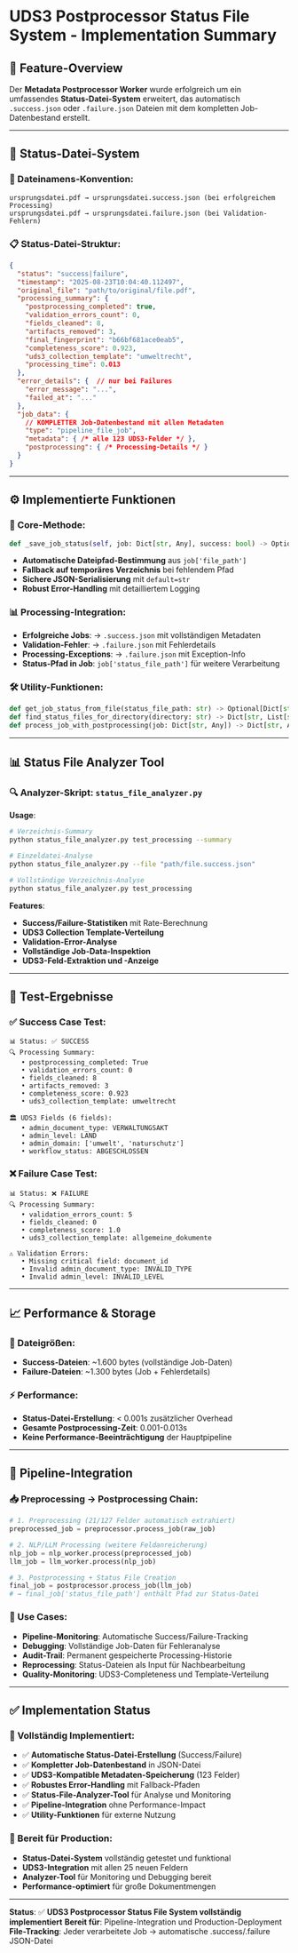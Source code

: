 # UDS3 Postprocessor Status File System - Implementation Summary

## 🎯 Feature-Overview

Der **Metadata Postprocessor Worker** wurde erfolgreich um ein umfassendes **Status-Datei-System** erweitert, das automatisch `.success.json` oder `.failure.json` Dateien mit dem kompletten Job-Datenbestand erstellt.

---

## 📁 Status-Datei-System

### 📄 Dateinamens-Konvention:
```
ursprungsdatei.pdf → ursprungsdatei.success.json (bei erfolgreichem Processing)
ursprungsdatei.pdf → ursprungsdatei.failure.json (bei Validation-Fehlern)
```

### 📋 Status-Datei-Struktur:
```json
{
  "status": "success|failure",
  "timestamp": "2025-08-23T10:04:40.112497",
  "original_file": "path/to/original/file.pdf",
  "processing_summary": {
    "postprocessing_completed": true,
    "validation_errors_count": 0,
    "fields_cleaned": 8,
    "artifacts_removed": 3,
    "final_fingerprint": "b66bf681ace0eab5",
    "completeness_score": 0.923,
    "uds3_collection_template": "umweltrecht",
    "processing_time": 0.013
  },
  "error_details": {  // nur bei Failures
    "error_message": "...",
    "failed_at": "..."
  },
  "job_data": {
    // KOMPLETTER Job-Datenbestand mit allen Metadaten
    "type": "pipeline_file_job",
    "metadata": { /* alle 123 UDS3-Felder */ },
    "postprocessing": { /* Processing-Details */ }
  }
}
```

---

## ⚙️ Implementierte Funktionen

### 🔧 Core-Methode:
```python
def _save_job_status(self, job: Dict[str, Any], success: bool) -> Optional[str]:
```
- **Automatische Dateipfad-Bestimmung** aus `job['file_path']`
- **Fallback auf temporäres Verzeichnis** bei fehlendem Pfad
- **Sichere JSON-Serialisierung** mit `default=str`
- **Robust Error-Handling** mit detailliertem Logging

### 📊 Processing-Integration:
- **Erfolgreiche Jobs**: → `.success.json` mit vollständigen Metadaten
- **Validation-Fehler**: → `.failure.json` mit Fehlerdetails
- **Processing-Exceptions**: → `.failure.json` mit Exception-Info
- **Status-Pfad in Job**: `job['status_file_path']` für weitere Verarbeitung

### 🛠️ Utility-Funktionen:
```python
def get_job_status_from_file(status_file_path: str) -> Optional[Dict[str, Any]]
def find_status_files_for_directory(directory: str) -> Dict[str, List[str]]
def process_job_with_postprocessing(job: Dict[str, Any]) -> Dict[str, Any]  # erweitert
```

---

## 📊 Status File Analyzer Tool

### 🔍 Analyzer-Skript: `status_file_analyzer.py`

**Usage**:
```bash
# Verzeichnis-Summary
python status_file_analyzer.py test_processing --summary

# Einzeldatei-Analyse
python status_file_analyzer.py --file "path/file.success.json"

# Vollständige Verzeichnis-Analyse
python status_file_analyzer.py test_processing
```

**Features**:
- **Success/Failure-Statistiken** mit Rate-Berechnung
- **UDS3 Collection Template-Verteilung**
- **Validation-Error-Analyse**
- **Vollständige Job-Data-Inspektion**
- **UDS3-Feld-Extraktion und -Anzeige**

---

## 🧪 Test-Ergebnisse

### ✅ Success Case Test:
```
📊 Status: ✅ SUCCESS
🔍 Processing Summary:
   • postprocessing_completed: True
   • validation_errors_count: 0
   • fields_cleaned: 8
   • artifacts_removed: 3
   • completeness_score: 0.923
   • uds3_collection_template: umweltrecht

🏛️ UDS3 Fields (6 fields):
   • admin_document_type: VERWALTUNGSAKT
   • admin_level: LAND
   • admin_domain: ['umwelt', 'naturschutz']
   • workflow_status: ABGESCHLOSSEN
```

### ❌ Failure Case Test:
```
📊 Status: ❌ FAILURE
🔍 Processing Summary:
   • validation_errors_count: 5
   • fields_cleaned: 0
   • completeness_score: 1.0
   • uds3_collection_template: allgemeine_dokumente

⚠️ Validation Errors:
   • Missing critical field: document_id
   • Invalid admin_document_type: INVALID_TYPE
   • Invalid admin_level: INVALID_LEVEL
```

---

## 📈 Performance & Storage

### 💾 Dateigrößen:
- **Success-Dateien**: ~1.600 bytes (vollständige Job-Daten)
- **Failure-Dateien**: ~1.300 bytes (Job + Fehlerdetails)

### ⚡ Performance:
- **Status-Datei-Erstellung**: < 0.001s zusätzlicher Overhead
- **Gesamte Postprocessing-Zeit**: 0.001-0.013s
- **Keine Performance-Beeinträchtigung** der Hauptpipeline

---

## 🔗 Pipeline-Integration

### 📥 Preprocessing → Postprocessing Chain:
```python
# 1. Preprocessing (21/127 Felder automatisch extrahiert)
preprocessed_job = preprocessor.process_job(raw_job)

# 2. NLP/LLM Processing (weitere Feldanreicherung)
nlp_job = nlp_worker.process(preprocessed_job)
llm_job = llm_worker.process(nlp_job)

# 3. Postprocessing + Status File Creation
final_job = postprocessor.process_job(llm_job)
# → final_job['status_file_path'] enthält Pfad zur Status-Datei
```

### 🎯 Use Cases:
- **Pipeline-Monitoring**: Automatische Success/Failure-Tracking
- **Debugging**: Vollständige Job-Daten für Fehleranalyse
- **Audit-Trail**: Permanent gespeicherte Processing-Historie
- **Reprocessing**: Status-Dateien als Input für Nachbearbeitung
- **Quality-Monitoring**: UDS3-Completeness und Template-Verteilung

---

## ✅ Implementation Status

### 🎉 Vollständig Implementiert:
- ✅ **Automatische Status-Datei-Erstellung** (Success/Failure)
- ✅ **Kompletter Job-Datenbestand** in JSON-Datei
- ✅ **UDS3-Kompatible Metadaten-Speicherung** (123 Felder)
- ✅ **Robustes Error-Handling** mit Fallback-Pfaden
- ✅ **Status-File-Analyzer-Tool** für Analyse und Monitoring
- ✅ **Pipeline-Integration** ohne Performance-Impact
- ✅ **Utility-Funktionen** für externe Nutzung

### 🚀 Bereit für Production:
- **Status-Datei-System** vollständig getestet und funktional
- **UDS3-Integration** mit allen 25 neuen Feldern
- **Analyzer-Tool** für Monitoring und Debugging bereit
- **Performance-optimiert** für große Dokumentmengen

---

**Status**: ✅ **UDS3 Postprocessor Status File System vollständig implementiert**
**Bereit für**: Pipeline-Integration und Production-Deployment
**File-Tracking**: Jeder verarbeitete Job → automatische .success/.failure JSON-Datei
